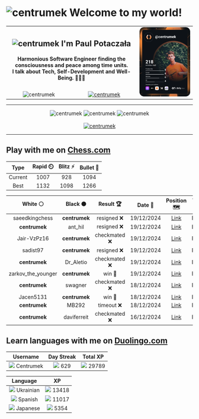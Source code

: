 <h1>
  <img
    src="https://emojis.slackmojis.com/emojis/images/1531849430/4246/blob-sunglasses.gif"
    width="30"
    alt="centrumek"
  />
  Welcome to my world!
</h1>

<table>
  <tbody>
    <tr>
      <td align="center" width="70%" colspan="2">
        <h2>
          <img
            src="https://raw.githubusercontent.com/MartinHeinz/MartinHeinz/master/wave.gif"
            width="30px"
            alt="centrumek"
          />
          I'm Paul Potaczała
        </h2>
        <h4>
          Harmonious Software Engineer finding the consciousness and peace among time units.
          <br/>
          I talk about Tech, Self-Development and Well-Being. 🌿🧘🚀
        </h4>
      </td>
      <td width="30%" rowspan="2">
        <a href="https://app.daily.dev/centrumek">
          <img
            src="./devcard.svg"
            alt="centrumek"
          />
        </a>
      </td>
    </tr>
    <tr align="center">
      <td>
        <img
          src="https://komarev.com/ghpvc/?username=centrumek&label=visitors&color=0e75b6&style=flat"
          alt="centrumek"
        >
      </td>
      <td>
        <a href="https://stackoverflow.com/users/14496012/centrumek">
          <img
            src="https://stackoverflow.com/users/flair/14496012.png?theme=dark"
            alt="centrumek"
          >
        </a>
      </td>
    </tr>
  </tbody>
</table>

---
<div align="center">
  <img 
    src="https://github-readme-stats.vercel.app/api?username=centrumek&show_icons=true&count_private=true&theme=dark&hide_border=true&hide=issues,contribs&bg_color=00000000"
    alt="centrumek"
  />
  <img
    src="https://github-readme-stats.vercel.app/api/top-langs/?username=centrumek&layout=compact&hide_border=true&theme=dark&bg_color=00000000&langs_count=6&exclude_repo=air-statistic-app"
    alt="centrumek"
  />
  <img 
    src="https://github-readme-streak-stats.herokuapp.com?user=centrumek&theme=dark&hide_border=true&background=FFFFFF00"
    alt="centrumek"
  />
  <br/>
  <br/>
  <a href="https://www.buymeacoffee.com/centrumek">
    <img
      src="https://cdn.buymeacoffee.com/buttons/v2/default-orange.png"
      height="50"
      width="210"
      alt="centrumek"
    />
  </a>
</div>

---

## Play with me on [Chess.com](https://www.chess.com/member/centrumek)

<div align="center">
<!--START_SECTION:chessStats-->
<!-- Automatically generated with https://github.com/Balastrong/chess-stats-action -->

| Type | Rapid ⏲️ | Blitz ⚡ | Bullet 🔫 |
|:---:|:---:|:---:|:---:|
| Current | 1007 | 928 | 1094 |
| Best | 1132 | 1098 | 1266 |

| White ⚪ | Black ⚫ | Result 🏆 | Date 📅 | Position 🗺️ | Type 🕕 |
|:---:|:---:|:---:|:---:|:---:|:---:|
| saeedkingchess | **centrumek** | resigned ❌ | 19/12/2024 | <a href="http://www.ee.unb.ca/cgi-bin/tervo/fen.pl?select=6k1/1r3q2/p5p1/PpP1Pp1p/1P1Q3P/6P1/2PK4/1R5R b - -">Link</a> | Bullet |
| **centrumek** | ant_hil | resigned ❌ | 19/12/2024 | <a href="http://www.ee.unb.ca/cgi-bin/tervo/fen.pl?select=6k1/pp3p2/2p2b1B/2P4p/6n1/6P1/PP4K1/3r4 w - -">Link</a> | Bullet |
| Jair-VzPz16 | **centrumek** | checkmated ❌ | 19/12/2024 | <a href="http://www.ee.unb.ca/cgi-bin/tervo/fen.pl?select=3b4/1Q4R1/nkpp4/4p2p/1P2P3/2BP3P/P1P2q2/2K5 b - -">Link</a> | Bullet |
| sadist97 | **centrumek** | resigned ❌ | 19/12/2024 | <a href="http://www.ee.unb.ca/cgi-bin/tervo/fen.pl?select=8/8/2K5/p7/k1Q5/8/8/8 b - -">Link</a> | Bullet |
| **centrumek** | Dr_Aletio | checkmated ❌ | 19/12/2024 | <a href="http://www.ee.unb.ca/cgi-bin/tervo/fen.pl?select=4r1k1/ppb2ppp/8/2p2PNn/7P/2PPp3/PP2N2q/4RQK1 w - -">Link</a> | Bullet |
| zarkov_the_younger | **centrumek** | win 🥇 | 19/12/2024 | <a href="http://www.ee.unb.ca/cgi-bin/tervo/fen.pl?select=8/p2k4/1p6/2pK4/2P1P3/1P1B4/P7/2B5 w - -">Link</a> | Bullet |
| **centrumek** | swagner | checkmated ❌ | 18/12/2024 | <a href="http://www.ee.unb.ca/cgi-bin/tervo/fen.pl?select=rnb1k1nr/b4p1p/3p4/Pp6/4PNp1/P1NP2P1/1B3q1P/R2QKB1R w KQkq -">Link</a> | Bullet |
| Jacen5131 | **centrumek** | win 🥇 | 18/12/2024 | <a href="http://www.ee.unb.ca/cgi-bin/tervo/fen.pl?select=6r1/3Q3p/3p4/p1bP3k/5p2/6P1/PP4KP/8 w - -">Link</a> | Bullet |
| **centrumek** | MB292 | timeout ❌ | 18/12/2024 | <a href="http://www.ee.unb.ca/cgi-bin/tervo/fen.pl?select=5r2/p1R3p1/1p4k1/2p1K1P1/P1Pp4/3P4/2P5/3b4 w - -">Link</a> | Bullet |
| **centrumek** | daviferreit | checkmated ❌ | 16/12/2024 | <a href="http://www.ee.unb.ca/cgi-bin/tervo/fen.pl?select=6R1/pp3p1p/7k/3p2p1/3P1q2/7K/7r/8 w - -">Link</a> | Bullet |

<!--END_SECTION:chessStats-->
</div>

## Learn languages with me on [Duolingo.com](https://www.duolingo.com/profile/Centrumek)

<div align="center">
<!--START_SECTION:duolingoStats-->
<!-- Automatically generated with https://github.com/centrumek/duolingo-readme-stats-->

| Username | Day Streak | Total XP |
|:---:|:---:|:---:|
| <img src="https://raw.githubusercontent.com/centrumek/duolingo-readme-stats/main/assets/duolingo.png" height="12"> Centrumek | <img src="https://raw.githubusercontent.com/centrumek/duolingo-readme-stats/main/assets/streakinactive.svg" height="12"> 629 | <img src="https://raw.githubusercontent.com/centrumek/duolingo-readme-stats/main/assets/xp.svg" height="12"> 29789 | <img src="https://raw.githubusercontent.com/centrumek/duolingo-readme-stats/main/assets/xp.svg" height="12"> 0 |

| Language | XP |
|:---:|:---:|
| <img src="https://raw.githubusercontent.com/centrumek/duolingo-readme-stats/main/assets/langs/ukrainian.svg" height="12"> Ukrainian | <img src="https://raw.githubusercontent.com/centrumek/duolingo-readme-stats/main/assets/xp.svg" height="12"> 13418 |
| <img src="https://raw.githubusercontent.com/centrumek/duolingo-readme-stats/main/assets/langs/spanish.svg" height="12"> Spanish | <img src="https://raw.githubusercontent.com/centrumek/duolingo-readme-stats/main/assets/xp.svg" height="12"> 11017 |
| <img src="https://raw.githubusercontent.com/centrumek/duolingo-readme-stats/main/assets/langs/japanese.svg" height="12"> Japanese | <img src="https://raw.githubusercontent.com/centrumek/duolingo-readme-stats/main/assets/xp.svg" height="12"> 5354 |

<!--END_SECTION:duolingoStats-->
</div>
<!--
**centrumek/centrumek** is a ✨ _special_ ✨ repository because its `README.md` (this file) appears on your GitHub profile.

Here are some ideas to get you started:

- 🔭 I’m currently working on ...
- 🌱 I’m currently learning ...
- 👯 I’m looking to collaborate on ...
- 🤔 I’m looking for help with ...
- 💬 Ask me about ...
- 📫 How to reach me: ...
- 😄 Pronouns: ...
- ⚡ Fun fact: ...
-->
